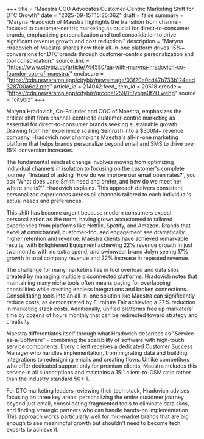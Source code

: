 +++
title = "Maestra COO Advocates Customer-Centric Marketing Shift for DTC Growth"
date = "2025-09-15T15:35:06Z"
draft = false
summary = "Maryna Hradovich of Maestra highlights the transition from channel-focused to customer-centric marketing as crucial for direct-to-consumer brands, emphasizing personalization and tool consolidation to drive significant revenue growth and cost reduction."
description = "Maryna Hradovich of Maestra shares how their all-in-one platform drives 15%+ conversions for DTC brands through customer-centric personalization and tool consolidation."
source_link = "https://www.citybiz.co/article/744580/qa-with-maryna-hradovich-co-founder-coo-of-maestra/"
enclosure = "https://cdn.newsramp.app/citybiz/newsimage/03f20e0cd47b733b124eed328700a6c2.png"
article_id = 214042
feed_item_id = 20618
qrcode = "https://cdn.newsramp.app/citybiz/qrcode/259/15/yoga0f2H.webp"
source = "citybiz"
+++

<p>Maryna Hradovich, Co-Founder and COO of Maestra, emphasizes the critical shift from channel-centric to customer-centric marketing as essential for direct-to-consumer brands seeking sustainable growth. Drawing from her experience scaling Semrush into a $300M+ revenue company, Hradovich now champions Maestra's all-in-one marketing platform that helps brands personalize beyond email and SMS to drive over 15% conversion increases.</p><p>The fundamental mindset change involves moving from optimizing individual channels in isolation to focusing on the customer's complete journey. "Instead of asking 'How do we improve our email open rates?', you ask 'What does Jane Smith need and prefer, and how do we meet her where she is?'" Hradovich explains. This approach delivers consistent, personalized experiences across all channels tailored to each individual's actual needs and preferences.</p><p>This shift has become urgent because modern consumers expect personalization as the norm, having grown accustomed to tailored experiences from platforms like Netflix, Spotify, and Amazon. Brands that excel at omnichannel, customer-focused engagement see dramatically higher retention and revenue. Maestra clients have achieved remarkable results, with Enlightened Equipment achieving 22% revenue growth in just two months with no extra spend, and swimwear brand Jolyn seeing 17% growth in total company revenue and 22% increase in repeated revenue.</p><p>The challenge for many marketers lies in tool overload and data silos created by managing multiple disconnected platforms. Hradovich notes that maintaining many niche tools often means paying for overlapping capabilities while creating endless integrations and broken connections. Consolidating tools into an all-in-one solution like Maestra can significantly reduce costs, as demonstrated by Furniture Fair achieving a 27% reduction in marketing stack costs. Additionally, unified platforms free up marketers' time by dozens of hours monthly that can be redirected toward strategy and creativity.</p><p>Maestra differentiates itself through what Hradovich describes as "Service-as-a-Software" - combining the scalability of software with high-touch service components. Every client receives a dedicated Customer Success Manager who handles implementation, from migrating data and building integrations to redesigning emails and creating flows. Unlike competitors who offer dedicated support only for premium clients, Maestra includes this service in all subscriptions and maintains a 15:1 client-to-CSM ratio rather than the industry standard 50+:1.</p><p>For DTC marketing leaders reviewing their tech stack, Hradovich advises focusing on three key areas: personalizing the entire customer journey beyond just email, consolidating fragmented tools to eliminate data silos, and finding strategic partners who can handle hands-on implementation. This approach works particularly well for mid-market brands that are big enough to see meaningful growth but shouldn't need to become tech experts to achieve it.</p>